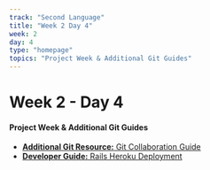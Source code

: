 ```yaml
---
track: "Second Language"
title: "Week 2 Day 4"
week: 2
day: 4
type: "homepage"
topics: "Project Week & Additional Git Guides"
---
```



# Week 2 - Day 4

#### Project Week & Additional Git Guides

- [**Additional Git Resource:** Git Collaboration Guide](/second-language/week-2/day-4/lecture-materials/git-collaboration-guide/)
- [**Developer Guide:** Rails Heroku Deployment](/second-language/week-2/day-4/lecture-materials/rails-heroku-deployment)

